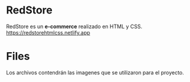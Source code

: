 # RedStore
RedStore es un **e-commerce** realizado en HTML y CSS.
https://redstorehtmlcss.netlify.app


# Files
Los archivos contendrán las imagenes que se utilizaron para el proyecto. 